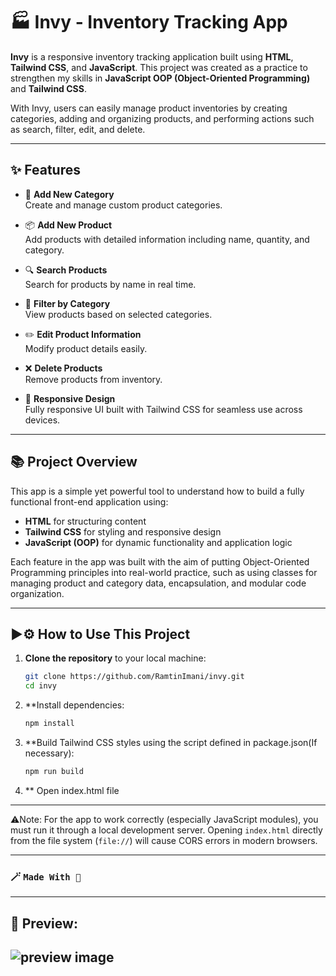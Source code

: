 # 🏭 Invy - Inventory Tracking App

**Invy** is a responsive inventory tracking application built using **HTML**, **Tailwind CSS**, and **JavaScript**. This project was created as a practice to strengthen my skills in **JavaScript OOP (Object-Oriented Programming)** and **Tailwind CSS**.

With Invy, users can easily manage product inventories by creating categories, adding and organizing products, and performing actions such as search, filter, edit, and delete.

---

## ✨ Features

- 🔧 **Add New Category**  
  Create and manage custom product categories.

- 📦 **Add New Product**  
  Add products with detailed information including name, quantity, and category.

- 🔍 **Search Products**  
  Search for products by name in real time.

- 🎯 **Filter by Category**  
  View products based on selected categories.

- ✏️ **Edit Product Information**  
  Modify product details easily.

- ❌ **Delete Products**  
  Remove products from inventory.

- 📱 **Responsive Design**  
  Fully responsive UI built with Tailwind CSS for seamless use across devices.

---

## 📚 Project Overview

This app is a simple yet powerful tool to understand how to build a fully functional front-end application using:

- **HTML** for structuring content
- **Tailwind CSS** for styling and responsive design
- **JavaScript (OOP)** for dynamic functionality and application logic

Each feature in the app was built with the aim of putting Object-Oriented Programming principles into real-world practice, such as using classes for managing product and category data, encapsulation, and modular code organization.

---
## ▶⚙️ How to Use This Project

1. **Clone the repository** to your local machine:
   ```bash
   git clone https://github.com/RamtinImani/invy.git
   cd invy
2. **Install dependencies:
   ```bash
   npm install
3. **Build Tailwind CSS styles using the script defined in package.json(If necessary):
   ```bash
   npm run build
4. ** Open index.html file
---

⚠️Note: For the app to work correctly (especially JavaScript modules), you must run it through a local development server. Opening `index.html` directly from the file system (`file://`) will cause CORS errors in modern browsers.

---
### 🪄 `Made With 🤍`
---
## 📸 Preview:
![preview image](/preview.png)
---
